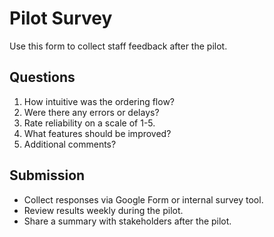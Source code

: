 # Pilot Survey

Use this form to collect staff feedback after the pilot.

## Questions
1. How intuitive was the ordering flow?
2. Were there any errors or delays?
3. Rate reliability on a scale of 1-5.
4. What features should be improved?
5. Additional comments?

## Submission
- Collect responses via Google Form or internal survey tool.
- Review results weekly during the pilot.
- Share a summary with stakeholders after the pilot.
